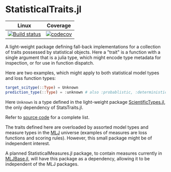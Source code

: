 # StatisticalTraits.jl

|  Linux        | Coverage |
| :-----------: | :------: |
| [![Build status](https://github.com/alan-turing-institute/StatisticalTraits.jl/workflows/CI/badge.svg)](https://github.com/alan-turing-institute/StatisticalTraits.jl/actions)| [![codecov](https://codecov.io/gh/alan-turing-institute/StatisticalTraits.jl/branch/master/graph/badge.svg?token=rh6HnyIKc1)](https://codecov.io/gh/alan-turing-institute/StatisticalTraits.jl) |

A light-weight package defining fall-back implementations for a
collection of traits possessed by statistical objects. Here a "trait"
is a function with a single argument that is a julia type, which might
encode type metadata for inspection, or for use in function
dispatch. 

Here are two examples, which might apply to both statistical
model types and loss function types:

```julia
target_scitype(::Type) = Unknown
prediction_type(::Type) = :unknown # also :probablistic, :deterministic, :interval
```

Here `Unknown` is a type defined in the light-weight package
[ScientificTypes.jl](https://github.com/alan-turing-institute/ScientificTypes.jl),
the only dependency of StatsTraits.jl.

Refer to [source code](src/StatisticalTraits.jl) for a complete list.

The traits defined here are overloaded by assorted model types and
measure types in the
[MLJ](https://github.com/alan-turing-institute/MLJ.jl) universe
(examples of measures are loss functions and scoring rules). However,
this small package might be of independent interest.

A planned StatisticalMeasures.jl package, to contain measures
currently in
[MLJBase.jl](https://github.com/alan-turing-institute/MLJBase.jl),
will have this package as a dependency, allowing it to be independent
of the MLJ packages.
	

